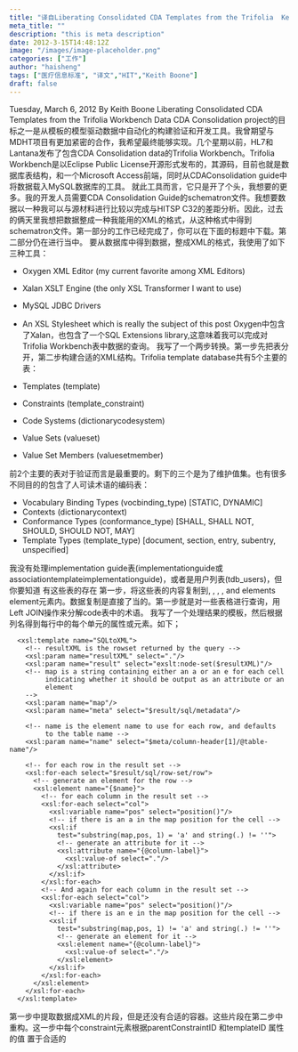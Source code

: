 ```yaml
---
title: "译自Liberating Consolidated CDA Templates from the Trifolia  Keith Boone"
meta_title: ""
description: "this is meta description"
date: 2012-3-15T14:48:12Z
image: "/images/image-placeholder.png"
categories: ["工作"]
author: "haisheng"
tags: ["医疗信息标准", "译文","HIT","Keith Boone"]
draft: false
---
```


Tuesday, March 6, 2012 By Keith Boone
Liberating Consolidated CDA Templates from the Trifolia Workbench Data
CDA Consolidation project的目标之一是从模板的模型驱动数据中自动化的构建验证和开发工具。我曾期望与MDHT项目有更加紧密的合作，我希望最终能够实现。几个星期以前，HL7和Lantana发布了包含CDA Consolidation data的Trifolia Workbench。Trifolia Workbench是以Eclipse Public License开源形式发布的，其源码，目前也就是数据库表结构，和一个Microsoft Access前端，同时从CDAConsolidation guide中将数据载入MySQL数据库的工具。 就此工具而言，它只是开了个头，我想要的更多。我的开发人员需要CDA Consolidation Guide的schematron文件。我想要数据以一种我可以与源材料进行比较以完成与HITSP C32的差距分析。因此，过去的俩天里我想把数据整成一种我能用的XML的格式，从这种格式中得到schematron文件。第一部分的工作已经完成了，你可以在下面的标题中下载。第二部分仍在进行当中。
要从数据库中得到数据，整成XML的格式，我使用了如下三种工具：
* Oxygen XML Editor (my current favorite among XML Editors)
* Xalan XSLT Engine (the only XSL Transformer I want to use)
* MySQL JDBC Drivers
* An XSL Stylesheet which is really the subject of this post
 Oxygen中包含了Xalan，也包含了一个SQL Extensions library,这意味着我可以完成对Trifolia Workbench表中数据的查询。
我写了一个两步转换。第一步先把表分开，第二步构建合适的XML结构。Trifolia template database共有5个主要的表：

* Templates (template)
* Constraints (template_constraint)
* Code Systems (dictionarycodesystem)
* Value Sets (valueset)
* Value Set Members (valuesetmember)

前2个主要的表对于验证而言是最重要的。剩下的三个是为了维护值集。也有很多不同目的的包含了人可读术语的编码表：

* Vocabulary Binding Types (vocbinding_type) [STATIC, DYNAMIC]
* Contexts (dictionarycontext)
* Conformance Types (conformance_type) [SHALL, SHALL NOT, SHOULD, SHOULD NOT, MAY]
* Template Types (template_type) [document, section, entry, subentry, unspecified]

我没有处理implementation guide表(implementationguide或associationtemplateimplementationguide)，或者是用户列表(tdb_users)，但你要知道 有这些表的存在
第一步，将这些表的内容复制到<templates>, <constraints>, <codeSystems>, <valueSets>, and <members> elements  <tdb> element元素内。数据复制是直接了当的。第一步就是对一些表格进行查询，用Left JOIN操作来分解code表中的术语。
我写了一个处理结果的模板，然后根据列名得到每行中的每个单元的属性或元素。如下；
```
  <xsl:template name="SQLtoXML">
    <!-- resultXML is the rowset returned by the query -->
    <xsl:param name="resultXML" select="."/>
    <xsl:param name="result" select="exslt:node-set($resultXML)"/>
    <!-- map is a string containing either an a or an e for each cell
         indicating whether it should be output as an attribute or an
         element
    -->
    <xsl:param name="map"/>
    <xsl:param name="meta" select="$result/sql/metadata"/>

    <!-- name is the element name to use for each row, and defaults
         to the table name -->
    <xsl:param name="name" select="$meta/column-header[1]/@table-name"/>

    <!-- for each row in the result set -->
    <xsl:for-each select="$result/sql/row-set/row">
      <!-- generate an element for the row -->
      <xsl:element name="{$name}">
        <!-- for each column in the result set -->
        <xsl:for-each select="col">
          <xsl:variable name="pos" select="position()"/>
          <!-- if there is an a in the map position for the cell -->
          <xsl:if
            test="substring(map,pos, 1) = 'a' and string(.) != ''">
            <!-- generate an attribute for it -->
            <xsl:attribute name="{@column-label}">
              <xsl:value-of select="."/>
            </xsl:attribute>
          </xsl:if>
        </xsl:for-each>
        <!-- And again for each column in the result set -->
        <xsl:for-each select="col">
          <xsl:variable name="pos" select="position()"/>
          <!-- if there is an e in the map position for the cell -->
          <xsl:if
            test="substring(map,pos, 1) != 'a' and string(.) != ''">
            <!-- generate an element for it -->
            <xsl:element name="{@column-label}">
              <xsl:value-of select="."/>
            </xsl:element>
          </xsl:if>
        </xsl:for-each>
      </xsl:element>
    </xsl:for-each>
  </xsl:template>
```  
第一步中提取数据成XML的片段，但是还没有合适的容器。这些片段在第二步中重构。这一步中每个constraint元素根据parentConstraintID 和templateID 属性的值 置于合适的 <template> or <constraint>，每个 <member>根据它的valueSetOID 属性值插入到合适的 <valueSet>元素中。

下载
你可以从google code中下载得到Stylesheet文件，它能够将 Trifolia Workbench database中的数据提取成XML格式。这种格式的文档 后面我会写。
指导
1.安装Trifolia Database 需要MySQL Community Edition)
注意：如果已经安装了MySQL 请在运行源码前执行命令 set charset latin1
2.安装JDBC Driver for MySQL.将jar文件复制到合适的lib文件夹下。
3.修改stylesheet顶端的 <xsl:param>元素 插入你的用户名和密码。
4.运行stylesheet。它会输出一个包含模板数据库内容的文件。
问题
有任何问题可以留言
备注
stylesheet修正了Trifolia Workbench数据的很多问题。workbench中数据的语境并没有限制namespace，因此你不能直接在stylesheets or Schematron中使用。
同时，请注意template_constraint中valueSetOID是直接实际的ID 而不是它的OID。

